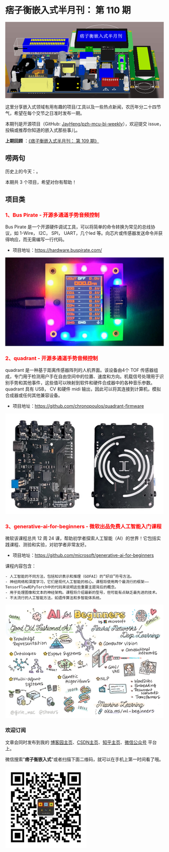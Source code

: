 # 痞子衡嵌入式半月刊： 第 110 期

![](https://raw.githubusercontent.com/JayHeng/pzh-mcu-bi-weekly/master/pics/pzh_mcu_bi_weekly.PNG)

这里分享嵌入式领域有用有趣的项目/工具以及一些热点新闻，农历年分二十四节气，希望在每个交节之日准时发布一期。

本期刊是开源项目（GitHub: [JayHeng/pzh-mcu-bi-weekly](https://github.com/JayHeng/pzh-mcu-bi-weekly)），欢迎提交 issue，投稿或推荐你知道的嵌入式那些事儿。

**上期回顾** ：[《痞子衡嵌入式半月刊： 第 109 期》](https://www.cnblogs.com/henjay724/p/18464218)

## 唠两句

历史上的今天：。

本期共 3 个项目，希望对你有帮助！

## 项目类

### <font color="red">1、Bus Pirate - 开源多通道手势音频控制</font>

Bus Pirate 是一个开源硬件调试工具，可以将简单的命令转换为常见的总线协议，如 1-Wire， I2C， SPI， UART，几个led 等。向芯片或传感器发送命令并获得响应，而无需编写一行代码。  

 * 项目地址：https://hardware.buspirate.com/

![](https://raw.githubusercontent.com/JayHeng/pzh-mcu-bi-weekly/master/pics/issue-110/BusPirate.PNG)

### <font color="red">2、quadrant - 开源多通道手势音频控制</font>

quadrant 是一种基于距离传感器阵列的人机界面。该设备由4个 TOF 传感器组成，专门用于检测用户手在自由空间中的位置、速度和方向。机载信号处理用于识别手势和其他事件，这些值可以映射到软件和硬件合成器中的各种音乐参数。quadrant 具有 USB， CV 和硬件 midi 输出，因此可以将其连接到计算机，模拟合成器或任何其他兼容设备。  

 * 项目地址：https://github.com/chronopoulos/quadrant-firmware

![](https://raw.githubusercontent.com/JayHeng/pzh-mcu-bi-weekly/master/pics/issue-110/quadrant.PNG)

### <font color="red">3、generative-ai-for-beginners - 微软出品免费人工智能入门课程</font>

微软该课程总共 12 周 24 课，帮助初学者探索人工智能（AI）的世界！它包括实践课程、测验和实验，对初学者非常友好。  

 * 项目地址：https://github.com/microsoft/generative-ai-for-beginners

课程内容包含：

```text
- 人工智能的不同方法，包括知识表示和推理（GOFAI）的“好旧”符号方法。
- 神经网络和深度学习，它们是现代人工智能的核心。课程将使用两个最流行的框架——TensorFlow和PyTorch中的代码来说明这些重要主题背后的概念。
- 用于处理图像和文本的神经架构。课程将介绍最新的型号，但可能有点缺乏最先进的技术。
- 不太流行的人工智能方法，如遗传算法和多智能体系统。
```

![](https://raw.githubusercontent.com/JayHeng/pzh-mcu-bi-weekly/master/pics/issue-110/generative-ai-for-beginners.PNG)

### 欢迎订阅

文章会同时发布到我的 [博客园主页](https://www.cnblogs.com/henjay724/)、[CSDN主页](https://blog.csdn.net/henjay724)、[知乎主页](https://www.zhihu.com/people/henjay724)、[微信公众号](http://weixin.sogou.com/weixin?type=1&query=痞子衡嵌入式) 平台上。

微信搜索"__痞子衡嵌入式__"或者扫描下面二维码，就可以在手机上第一时间看了哦。

![](https://raw.githubusercontent.com/JayHeng/pzhmcu-picture/master/wechat/pzhMcu_qrcode_258x258.jpg)

